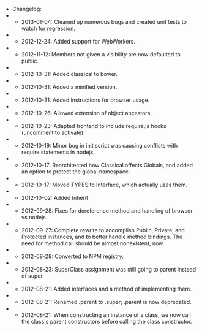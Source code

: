  * Changelog:
 *   - 2013-01-04: Cleaned up numerous bugs and created unit tests to watch for regression.
 *   - 2012-12-24: Added support for WebWorkers.
 *   - 2012-11-12: Members not given a visibility are now defaulted to public.
 *   - 2012-10-31: Added classical to bower.
 *   - 2012-10-31: Added a minified version.
 *   - 2012-10-31: Added instructions for browser usage.
 *   - 2012-10-26: Allowed extension of object ancestors.
 *   - 2012-10-23: Adapted frontend to include require.js hooks (uncomment to activate).
 *   - 2012-10-19: Minor bug in init script was causing conflicts with require statements in nodejs.
 *   - 2012-10-17: Rearchitected how Classical affects Globals, and added an option to protect the global namespace.
 *   - 2012-10-17: Moved TYPES to Interface, which actually uses them.
 *   - 2012-10-02: Added Inherit
 *   - 2012-09-28: Fixes for dereference method and handling of browser vs nodejs.
 *   - 2012-09-27: Complete rewrite to accomplish Public, Private, and Protected instances,
                   and to better handle method bindings. The need for method.call should be
                   almost nonexistent, now.
 *   - 2012-08-28: Converted to NPM registry.
 *   - 2012-08-23: SuperClass assignment was still going to parent instead of super.
 *   - 2012-08-21: Added interfaces and a method of implementing them.
 *   - 2012-08-21: Renamed .parent to .super; .parent is now deprecated.
 *   - 2012-08-21: When constructing an instance of a class, we now call the class's
                   parent constructors before calling the class constructor.

